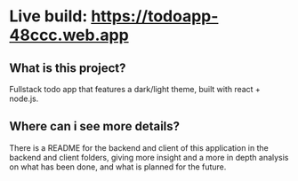 # Live build: https://todoapp-48ccc.web.app

## What is this project?

Fullstack todo app that features a dark/light theme, built with react + node.js.

## Where can i see more details?

There is a README for the backend and client of this application in the backend and client folders, giving more insight and a more in depth analysis on what has been done, and what is planned for the future.
